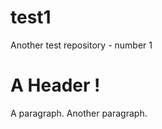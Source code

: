 test1
=====

Another test repository - number 1

A Header !
===========

A paragraph.
Another paragraph.
